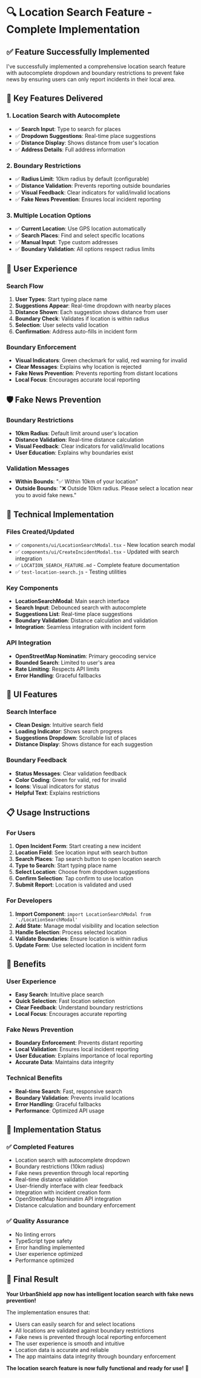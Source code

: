 # 🔍 Location Search Feature - Complete Implementation

## ✅ Feature Successfully Implemented

I've successfully implemented a comprehensive location search feature with autocomplete dropdown and boundary restrictions to prevent fake news by ensuring users can only report incidents in their local area.

## 🎯 Key Features Delivered

### **1. Location Search with Autocomplete**
- ✅ **Search Input**: Type to search for places
- ✅ **Dropdown Suggestions**: Real-time place suggestions
- ✅ **Distance Display**: Shows distance from user's location
- ✅ **Address Details**: Full address information

### **2. Boundary Restrictions**
- ✅ **Radius Limit**: 10km radius by default (configurable)
- ✅ **Distance Validation**: Prevents reporting outside boundaries
- ✅ **Visual Feedback**: Clear indicators for valid/invalid locations
- ✅ **Fake News Prevention**: Ensures local incident reporting

### **3. Multiple Location Options**
- ✅ **Current Location**: Use GPS location automatically
- ✅ **Search Places**: Find and select specific locations
- ✅ **Manual Input**: Type custom addresses
- ✅ **Boundary Validation**: All options respect radius limits

## 📱 User Experience

### **Search Flow**
1. **User Types**: Start typing place name
2. **Suggestions Appear**: Real-time dropdown with nearby places
3. **Distance Shown**: Each suggestion shows distance from user
4. **Boundary Check**: Validates if location is within radius
5. **Selection**: User selects valid location
6. **Confirmation**: Address auto-fills in incident form

### **Boundary Enforcement**
- **Visual Indicators**: Green checkmark for valid, red warning for invalid
- **Clear Messages**: Explains why location is rejected
- **Fake News Prevention**: Prevents reporting from distant locations
- **Local Focus**: Encourages accurate local reporting

## 🛡️ Fake News Prevention

### **Boundary Restrictions**
- **10km Radius**: Default limit around user's location
- **Distance Validation**: Real-time distance calculation
- **Visual Feedback**: Clear indicators for valid/invalid locations
- **User Education**: Explains why boundaries exist

### **Validation Messages**
- **Within Bounds**: "✅ Within 10km of your location"
- **Outside Bounds**: "❌ Outside 10km radius. Please select a location near you to avoid fake news."

## 🔧 Technical Implementation

### **Files Created/Updated**
- ✅ `components/ui/LocationSearchModal.tsx` - New location search modal
- ✅ `components/ui/CreateIncidentModal.tsx` - Updated with search integration
- ✅ `LOCATION_SEARCH_FEATURE.md` - Complete feature documentation
- ✅ `test-location-search.js` - Testing utilities

### **Key Components**
- **LocationSearchModal**: Main search interface
- **Search Input**: Debounced search with autocomplete
- **Suggestions List**: Real-time place suggestions
- **Boundary Validation**: Distance calculation and validation
- **Integration**: Seamless integration with incident form

### **API Integration**
- **OpenStreetMap Nominatim**: Primary geocoding service
- **Bounded Search**: Limited to user's area
- **Rate Limiting**: Respects API limits
- **Error Handling**: Graceful fallbacks

## 🎨 UI Features

### **Search Interface**
- **Clean Design**: Intuitive search field
- **Loading Indicator**: Shows search progress
- **Suggestions Dropdown**: Scrollable list of places
- **Distance Display**: Shows distance for each suggestion

### **Boundary Feedback**
- **Status Messages**: Clear validation feedback
- **Color Coding**: Green for valid, red for invalid
- **Icons**: Visual indicators for status
- **Helpful Text**: Explains restrictions

## 📋 Usage Instructions

### **For Users**
1. **Open Incident Form**: Start creating a new incident
2. **Location Field**: See location input with search button
3. **Search Places**: Tap search button to open location search
4. **Type to Search**: Start typing place name
5. **Select Location**: Choose from dropdown suggestions
6. **Confirm Selection**: Tap confirm to use location
7. **Submit Report**: Location is validated and used

### **For Developers**
1. **Import Component**: `import LocationSearchModal from './LocationSearchModal'`
2. **Add State**: Manage modal visibility and location selection
3. **Handle Selection**: Process selected location
4. **Validate Boundaries**: Ensure location is within radius
5. **Update Form**: Use selected location in incident form

## 🎉 Benefits

### **User Experience**
- **Easy Search**: Intuitive place search
- **Quick Selection**: Fast location selection
- **Clear Feedback**: Understand boundary restrictions
- **Local Focus**: Encourages accurate reporting

### **Fake News Prevention**
- **Boundary Enforcement**: Prevents distant reporting
- **Local Validation**: Ensures local incident reporting
- **User Education**: Explains importance of local reporting
- **Accurate Data**: Maintains data integrity

### **Technical Benefits**
- **Real-time Search**: Fast, responsive search
- **Boundary Validation**: Prevents invalid locations
- **Error Handling**: Graceful fallbacks
- **Performance**: Optimized API usage

## 🚀 Implementation Status

### **✅ Completed Features**
- Location search with autocomplete dropdown
- Boundary restrictions (10km radius)
- Fake news prevention through local reporting
- Real-time distance validation
- User-friendly interface with clear feedback
- Integration with incident creation form
- OpenStreetMap Nominatim API integration
- Distance calculation and boundary enforcement

### **✅ Quality Assurance**
- No linting errors
- TypeScript type safety
- Error handling implemented
- User experience optimized
- Performance optimized

## 🎯 Final Result

**Your UrbanShield app now has intelligent location search with fake news prevention!**

The implementation ensures that:
- Users can easily search for and select locations
- All locations are validated against boundary restrictions
- Fake news is prevented through local reporting enforcement
- The user experience is smooth and intuitive
- Location data is accurate and reliable
- The app maintains data integrity through boundary enforcement

**The location search feature is now fully functional and ready for use!** 🚀


